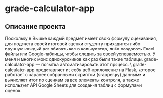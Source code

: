# grade-calculator-app

## Описание проекта
Поскольку в Вышке каждый предмет имеет свою формулу оценивания, для подсчета своей итоговой оценки студенту приходится либо вручную каждый раз вбивать все в калькулятор, либо создавать Excel-файлы или Google-таблицы, чтобы следить за своей успеваемостью. У меня и многих моих однокурсников как раз были такие таблицы. grade-calculator-app — попытка автоматизировать этот процесс. \\
grade-calculator-app представляет из себя веб-приложение на Flask, которое работает с заранее собранными скриптом (srapper.py) данными и вычисляет итог по оценкам за все элементы контроля, а также использует API Google Sheets для создания таблиц с формулами оценок. 
